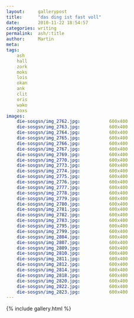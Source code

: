 ```yaml
---
layout:     gallerypost
title:      "das ding ist fast voll"
date:       2010-11-22 18:54:57
categories: writing
permalink:  ash/:title
author:     Martin
meta:
tags:
    ash
    hall
    zork
    moks
    lois
    okan
    ank
    clit
    oris
    wako
    zoxs
images:
    die-sosgsn/img_2762.jpg:           600x400
    die-sosgsn/img_2763.jpg:           600x400
    die-sosgsn/img_2764.jpg:           600x400
    die-sosgsn/img_2765.jpg:           600x400
    die-sosgsn/img_2766.jpg:           600x400
    die-sosgsn/img_2767.jpg:           600x400
    die-sosgsn/img_2769.jpg:           600x400
    die-sosgsn/img_2770.jpg:           600x400
    die-sosgsn/img_2773.jpg:           600x400
    die-sosgsn/img_2774.jpg:           600x400
    die-sosgsn/img_2775.jpg:           600x400
    die-sosgsn/img_2776.jpg:           600x400
    die-sosgsn/img_2777.jpg:           600x400
    die-sosgsn/img_2778.jpg:           600x400
    die-sosgsn/img_2779.jpg:           600x400
    die-sosgsn/img_2780.jpg:           600x400
    die-sosgsn/img_2781.jpg:           600x400
    die-sosgsn/img_2782.jpg:           600x400
    die-sosgsn/img_2783.jpg:           600x400
    die-sosgsn/img_2795.jpg:           600x400
    die-sosgsn/img_2799.jpg:           600x400
    die-sosgsn/img_2804.jpg:           600x400
    die-sosgsn/img_2807.jpg:           600x400
    die-sosgsn/img_2809.jpg:           600x400
    die-sosgsn/img_2810.jpg:           600x400
    die-sosgsn/img_2811.jpg:           600x400
    die-sosgsn/img_2812.jpg:           600x400
    die-sosgsn/img_2814.jpg:           600x400
    die-sosgsn/img_2818.jpg:           600x400
    die-sosgsn/img_2820.jpg:           600x400
    die-sosgsn/img_2822.jpg:           600x400
    die-sosgsn/img_2823.jpg:           600x400
---
```


{% include gallery.html %}
